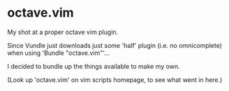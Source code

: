 octave.vim
==========

My shot at a proper octave vim plugin.

Since Vundle just downloads just some 'half' plugin (i.e. no omnicomplete) when using 'Bundle "octave.vim"'... 

I decided to bundle up the things available to make my own. 

(Look up 'octave.vim' on vim scripts homepage, to see what went in here.)
